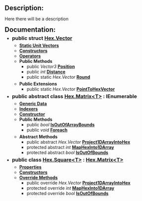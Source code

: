<style>
h3, h2, ul, ol{
  margin: 0 0 5px;
}
</style>
## Description:
Here there will be a description

## Documentation:
- ### public struct [Hex.Vector](https://duckduckgo.com)
  - **[Static Unit Vectors](https://duckduckgo.com)**
  - **[Constructors](https://duckduckgo.com)**
  - **[Operators](https://duckduckgo.com)**
  - **Public Methods**
    - public _Vector3_ **[Position](https://duckduckgo.com)**
    - public _int_ **[Distance](https://duckduckgo.com)**
    - public static _Hex.Vector_ **[Round](https://duckduckgo.com)**
  - **Public Extensions**
    - public static _Hex.Vector_ **[PointToHexVector](https://duckduckgo.com)**
- ### public abstract class [Hex.Matrix\<T>](https://duckduckgo.com) : IEnumerable<T>
  - **[Generic Data](https://duckduckgo.com)**
  - **[Indexers](https://duckduckgo.com)**
  - **[Constructor](https://duckduckgo.com)**
  - **Public Methods**
    - public _bool_ **[IsOutOfArrayBounds](https://duckduckgo.com)**
    - public _void_ **[Foreach](https://duckduckgo.com)**
  - **Abstract Methods**
    - public abstract _Hex.Vector_ **[Project1DArrayIntoHex](https://duckduckgo.com)**
    - protected abstract _int_ **[MapHexInto1DArray](https://duckduckgo.com)**
    - protected abstract _bool_ **[IsOutOfBounds](https://duckduckgo.com)**
- ### public class [Hex.Square\<T>](https://duckduckgo.com) : [Hex.Matrix\<T>](https://duckduckgo.com)
  - **[Properties](https://duckduckgo.com)**
  - **[Constructors](https://duckduckgo.com)**
  - **[Override Methods](https://duckduckgo.com)**
    - public override _Hex.Vector_ **[Project1DArrayIntoHex](https://duckduckgo.com)**
    - protected override _int_ **[MapHexInto1DArray](https://duckduckgo.com)**
    - protected override _bool_ **[IsOutOfBounds](https://duckduckgo.com)**

  





